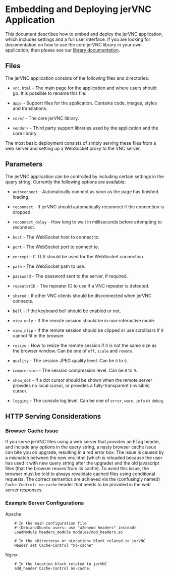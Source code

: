 # Embedding and Deploying jerVNC Application

This document describes how to embed and deploy the jerVNC application, which
includes settings and a full user interface. If you are looking for
documentation on how to use the core jerVNC library in your own application,
then please see our [library documentation](LIBRARY.md).

## Files

The jerVNC application consists of the following files and directories:

* `vnc.html` - The main page for the application and where users should go. It
  is possible to rename this file.

* `app/` - Support files for the application. Contains code, images, styles and
  translations.

* `core/` - The core jerVNC library.

* `vendor/` - Third party support libraries used by the application and the
  core library.

The most basic deployment consists of simply serving these files from a web
server and setting up a WebSocket proxy to the VNC server.

## Parameters

The jerVNC application can be controlled by including certain settings in the
query string. Currently the following options are available:

* `autoconnect` - Automatically connect as soon as the page has finished
  loading.

* `reconnect` - If jerVNC should automatically reconnect if the connection is
  dropped.

* `reconnect_delay` - How long to wait in milliseconds before attempting to
  reconnect.

* `host` - The WebSocket host to connect to.

* `port` - The WebSocket port to connect to.

* `encrypt` - If TLS should be used for the WebSocket connection.

* `path` - The WebSocket path to use.

* `password` - The password sent to the server, if required.

* `repeaterID` - The repeater ID to use if a VNC repeater is detected.

* `shared` - If other VNC clients should be disconnected when jerVNC connects.

* `bell` - If the keyboard bell should be enabled or not.

* `view_only` - If the remote session should be in non-interactive mode.

* `view_clip` - If the remote session should be clipped or use scrollbars if
  it cannot fit in the browser.

* `resize` - How to resize the remote session if it is not the same size as
  the browser window. Can be one of `off`, `scale` and `remote`.

* `quality` - The session JPEG quality level. Can be `0` to `9`.

* `compression` - The session compression level. Can be `0` to `9`.

* `show_dot` - If a dot cursor should be shown when the remote server provides
  no local cursor, or provides a fully-transparent (invisible) cursor.

* `logging` - The console log level. Can be one of `error`, `warn`, `info` or
  `debug`.

## HTTP Serving Considerations
### Browser Cache Issue

If you serve jerVNC files using a web server that provides an ETag header, and
include any options in the query string, a nasty browser cache issue can bite
you on upgrade, resulting in a red error box. The issue is caused by a mismatch
between the new vnc.html (which is reloaded because the user has used it with
new query string after the upgrade) and the old javascript files (that the
browser reuses from its cache). To avoid this issue, the browser must be told
to always revalidate cached files using conditional requests. The correct
semantics are achieved via the (confusingly named) `Cache-Control: no-cache`
header that needs to be provided in the web server responses.

### Example Server Configurations

Apache:

```
    # In the main configuration file
    # (Debian/Ubuntu users: use "a2enmod headers" instead)
    LoadModule headers_module modules/mod_headers.so

    # In the <Directory> or <Location> block related to jerVNC
    Header set Cache-Control "no-cache"
```

Nginx:

```
    # In the location block related to jerVNC
    add_header Cache-Control no-cache;
```
